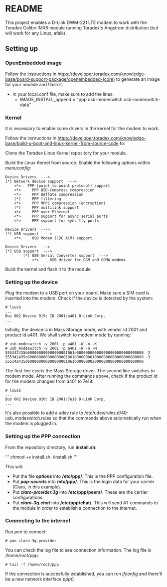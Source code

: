 # README #

This project enables a D-Link DWM-221 LTE modem to work with the Toradex Colibri iMX6 module running Toradex's Angstrom distribution (but will work for any Linux, afaik)

## Setting up

### OpenEmbedded image

Follow the instructions in https://developer.toradex.com/knowledge-base/board-support-package/openembedded-(core) to generate an image for your module and flash it.
- In your local.conf file, make sure to add the lines:
	- IMAGE_INSTALL_append = "ppp usb-modeswitch usb-modeswitch-data"

### Kernel

It is necessary to enable some drivers in the kernel for the modem to work.

Follow the instructions in https://developer.toradex.com/knowledge-base/build-u-boot-and-linux-kernel-from-source-code to:

Clone the Toradex Linux Kernel repository for your module.

Build the Linux Kernel from source. Enable the following options within _menuconfig_:

    Device Drivers  ---> 
    [*] Network device support  --->
        <*>   PPP (point-to-point protocol) support
        <*>     PPP BSD-Compress compression
        <*>     PPP Deflate compression 
        [*]     PPP filtering
        <*>     PPP MPPE compression (encryption)
        [*]     PPP multilink support 
        <*>     PPP over Ethernet  
        <*>     PPP support for async serial ports
        <*>     PPP support for sync tty ports

    Device Drivers  --->
    [*] USB support  --->
        <*>     USB Modem (CDC ACM) support 
        
    Device Drivers  --->
    [*] USB support  --->
            [*] USB Serial Converter support  --->
                <*>     USB driver for GSM and CDMA modems


Build the kernel and flash it to the module.

### Setting up the device

Plug the modem to a USB port on your board. Make sure a SIM card is inserted into the modem.
Check if the device is detected by the system:

    

    # lsusb
    ...
    Bus 002 Device 019: ID 2001:a401 D-Link Corp. 
    ...
    

Initially, the device is in Mass Storage mode, with vendor id 2001 and product id a401.
We shall switch to modem mode by running:

    # usb_modeswitch -v 2001 -p a401 -W -n -K
    # usb_modeswitch -v 2001 -p a401 -W -n -M 555342435b000000000000000001061e000000000000000000000000000000 -2 555342435c000000000000000001061b000000010000000000000000000000 -3 555342435d000000000000000001061b000000020000000000000000000000


The first line ejects the Mass Storage driver. The second line switches to modem mode.
After running the commands above, check if the product id for the modem changed from a401 to 7e19:


    # lsusb
    ...
    Bus 002 Device 020: ID 2001:7e19 D-Link Corp. 
    ...


It's also possible to add a udev rule to /etc/udev/rules.d/40-usb_modeswitch.rules so that the commands above automatically run when the modem is plugged in.

### Setting up the PPP connection

From the repository directory, run **install.sh**:

'''
chmod +x install.sh
./install.sh
'''

This will:

- Put the file **_options_** into **/etc/ppp/**. This is the PPP configuration file.
- Put **_pap-secrets_** into **/etc/ppp/**. This is the login data for your carrier (Claro, in this example).
- Put **_claro-provider.3g_** into **/etc/ppp/peers/**. These are the carrier configurations.
- Put **_claro-3g.chat_** into **/etc/ppp/chat/**. This will send AT commands to the module in order to establish a connection to the internet.

### Connecting to the internet

Run _pon_ to connect:

    # pon claro-3g.provider


You can check the log file to see connection information. The log file is /home/root/ppp:

    # tail -f /home/root/ppp


If the connection is succesfully established, you can run _ifconfig_ and there'll be a new network interface _ppp0_.
